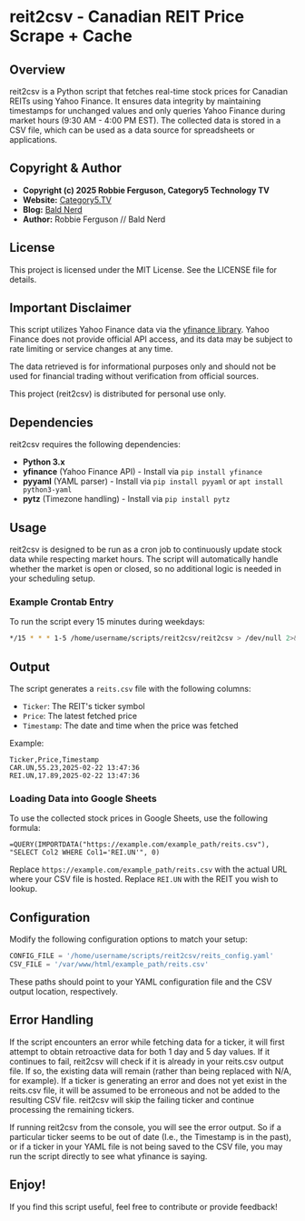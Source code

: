 # reit2csv - Canadian REIT Price Scrape + Cache

## Overview

reit2csv is a Python script that fetches real-time stock prices for Canadian REITs using Yahoo Finance. It ensures data integrity by maintaining timestamps for unchanged values and only queries Yahoo Finance during market hours (9:30 AM - 4:00 PM EST). The collected data is stored in a CSV file, which can be used as a data source for spreadsheets or applications.

## Copyright & Author

- **Copyright (c) 2025 Robbie Ferguson, Category5 Technology TV**
- **Website:** [Category5.TV](https://Category5.TV)
- **Blog:** [Bald Nerd](https://baldnerd.com/)
- **Author:** Robbie Ferguson // Bald Nerd

## License

This project is licensed under the MIT License. See the LICENSE file for details.

## Important Disclaimer

This script utilizes Yahoo Finance data via the [yfinance library](https://github.com/ranaroussi/yfinance). Yahoo Finance does not provide official API access, and its data may be subject to rate limiting or service changes at any time.

The data retrieved is for informational purposes only and should not be used for financial trading without verification from official sources.

This project (reit2csv) is distributed for personal use only.

## Dependencies

reit2csv requires the following dependencies:

- **Python 3.x**
- **yfinance** (Yahoo Finance API) - Install via `pip install yfinance`
- **pyyaml** (YAML parser) - Install via `pip install pyyaml` or `apt install python3-yaml`
- **pytz** (Timezone handling) - Install via `pip install pytz`

## Usage

reit2csv is designed to be run as a cron job to continuously update stock data while respecting market hours. The script will automatically handle whether the market is open or closed, so no additional logic is needed in your scheduling setup.

### Example Crontab Entry

To run the script every 15 minutes during weekdays:

```sh
*/15 * * * 1-5 /home/username/scripts/reit2csv/reit2csv > /dev/null 2>&1
```

## Output

The script generates a `reits.csv` file with the following columns:

- `Ticker`: The REIT's ticker symbol
- `Price`: The latest fetched price
- `Timestamp`: The date and time when the price was fetched

Example:

```csv
Ticker,Price,Timestamp
CAR.UN,55.23,2025-02-22 13:47:36
REI.UN,17.89,2025-02-22 13:47:36
```

### Loading Data into Google Sheets

To use the collected stock prices in Google Sheets, use the following formula:

```excel
=QUERY(IMPORTDATA("https://example.com/example_path/reits.csv"), "SELECT Col2 WHERE Col1='REI.UN'", 0)
```

Replace `https://example.com/example_path/reits.csv` with the actual URL where your CSV file is hosted. Replace `REI.UN` with the REIT you wish to lookup.

## Configuration

Modify the following configuration options to match your setup:

```python
CONFIG_FILE = '/home/username/scripts/reit2csv/reits_config.yaml'
CSV_FILE = '/var/www/html/example_path/reits.csv'
```

These paths should point to your YAML configuration file and the CSV output location, respectively.

## Error Handling

If the script encounters an error while fetching data for a ticker, it will first attempt to obtain retroactive data for both 1 day and 5 day values. If it continues to fail, reit2csv will check if it is already in your reits.csv output file. If so, the existing data will remain (rather than being replaced with N/A, for example). If a ticker is generating an error and does not yet exist in the reits.csv file, it will be assumed to be erroneous and not be added to the resulting CSV file. reit2csv will skip the failing ticker and continue processing the remaining tickers.

If running reit2csv from the console, you will see the error output. So if a particular ticker seems to be out of date (I.e., the Timestamp is in the past), or if a ticker in your YAML file is not being saved to the CSV file, you may run the script directly to see what yfinance is saying.

## Enjoy!

If you find this script useful, feel free to contribute or provide feedback!
